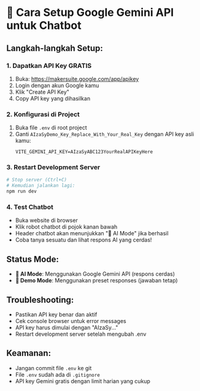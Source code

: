 # 🤖 Cara Setup Google Gemini API untuk Chatbot

## Langkah-langkah Setup:

### 1. Dapatkan API Key GRATIS
1. Buka: https://makersuite.google.com/app/apikey
2. Login dengan akun Google kamu
3. Klik "Create API Key"
4. Copy API key yang dihasilkan

### 2. Konfigurasi di Project
1. Buka file `.env` di root project
2. Ganti `AIzaSyDemo_Key_Replace_With_Your_Real_Key` dengan API key asli kamu:
   ```
   VITE_GEMINI_API_KEY=AIzaSyABC123YourRealAPIKeyHere
   ```

### 3. Restart Development Server
```bash
# Stop server (Ctrl+C)
# Kemudian jalankan lagi:
npm run dev
```

### 4. Test Chatbot
- Buka website di browser
- Klik robot chatbot di pojok kanan bawah
- Header chatbot akan menunjukkan "🤖 AI Mode" jika berhasil
- Coba tanya sesuatu dan lihat respons AI yang cerdas!

## Status Mode:
- **🤖 AI Mode**: Menggunakan Google Gemini API (respons cerdas)
- **📝 Demo Mode**: Menggunakan preset responses (jawaban tetap)

## Troubleshooting:
- Pastikan API key benar dan aktif
- Cek console browser untuk error messages
- API key harus dimulai dengan "AIzaSy..."
- Restart development server setelah mengubah .env

## Keamanan:
- Jangan commit file `.env` ke git
- File `.env` sudah ada di `.gitignore`
- API key Gemini gratis dengan limit harian yang cukup
